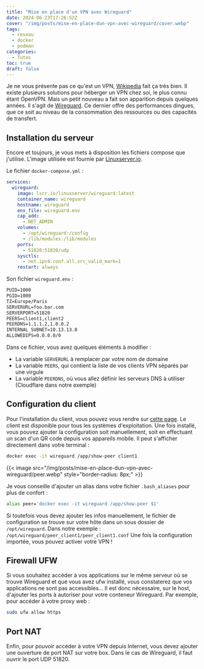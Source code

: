```yaml
---
title: "Mise en place d'un VPN avec Wireguard"
date: 2024-06-23T17:26:52Z
cover: "/img/posts/mise-en-place-dun-vpn-avec-wireguard/cover.webp"
tags:
  - reseau
  - docker
  - podman
categories:
  - Tutos
toc: true
draft: false
---
```


Je ne vous présente pas ce qu'est un VPN, [Wikipedia](https://fr.wikipedia.org/wiki/Réseau_privé_virtuel) fait ça très bien. Il existe plusieurs solutions pour héberger un VPN chez soi, le plus connu étant OpenVPN. Mais un petit nouveau a fait son apparition depuis quelques années. Il s'agit de [Wireguard](https://fr.wikipedia.org/wiki/WireGuard). Ce dernier offre des performances dingues, que ce soit au niveau de la consommation des ressources ou des capacités de transfert.

## Installation du serveur

Encore et toujours, je vous mets à disposition les fichiers compose que j'utilise. L'image utilisée est fournie par [Linuxserver.io](https://www.linuxserver.io/).

Le fichier `docker-compose.yml` :

```yml
services:
  wireguard:
    image: lscr.io/linuxserver/wireguard:latest
    container_name: wireguard
    hostname: wireguard
    env_file: wireguard.env
    cap_add:
      - NET_ADMIN
    volumes:
      - /opt/wireguard:/config
      - /lib/modules:/lib/modules
    ports:
      - 51820:51820/udp
    sysctls:
      - net.ipv4.conf.all.src_valid_mark=1
    restart: always
```

Son fichier `wireguard.env` :

```txt
PUID=1000
PGID=1000
TZ=Europe/Paris
SERVERURL=foo.bar.com
SERVERPORT=51820
PEERS=client1,client2
PEERDNS=1.1.1.2,1.0.0.2
INTERNAL_SUBNET=10.13.13.0
ALLOWEDIPS=0.0.0.0/0
```

Dans ce fichier, vous avez quelques éléments à modifier :

- La variable `SERVERURL` à remplacer par votre nom de domaine
- La variable `PEERS`, qui contient la liste de vos clients VPN séparés par une virgule
- La variable `PEERDNS`, où vous allez définir les serveurs DNS à utiliser (Cloudflare dans notre exemple)

## Configuration du client

Pour l'installation du client, vous pouvez vous rendre sur [cette page](https://www.wireguard.com/install/). Le client est disponible pour tous les systèmes d'exploitation. Une fois installé, vous pouvez ajouter la configuration soit manuellement, soit en effectuant un scan d'un QR code depuis vos appareils mobile. Il peut s'afficher directement dans votre terminal :

```bash
docker exec -it wireguard /app/show-peer client1
```

{{< image src="/img/posts/mise-en-place-dun-vpn-avec-wireguard/peer.webp" style="border-radius: 8px;" >}}

Je vous conseille d'ajouter un alias dans votre fichier `.bash_aliases` pour plus de confort :

```bash
alias peer='docker exec -it wireguard /app/show-peer $1'
```

Si toutefois vous devez ajouter les infos manuellement, le fichier de configuration se trouve sur votre hôte dans un sous dossier de `/opt/wireguard`. Dans notre exemple : `/opt/wireguard/peer_client1/peer_client1.conf`
Une fois la configuration importée, vous pouvez activer votre VPN !

## Firewall UFW

Si vous souhaitez accéder à vos applications sur le même serveur où se trouve Wireguard et que vous avez ufw installé, vous constaterez que vos applications ne sont pas accessibles... Il est donc nécessaire, sur le host, d'ajouter les ports à autoriser pour votre conteneur Wireguard. Par exemple, pour accéder à votre proxy web :

```bash
sudo ufw allow https
```

## Port NAT

Enfin, pour pouvoir accéder à votre VPN depuis Internet, vous devez ajouter une ouverture de port NAT sur votre box. Dans le cas de Wireguard, il faut ouvrir le port UDP 51820. 
